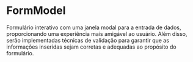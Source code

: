 # FormModel
Formulário interativo com uma janela modal para a entrada de dados, proporcionando uma experiência mais amigável ao usuário. Além disso, serão implementadas técnicas de validação para garantir que as informações inseridas sejam corretas e adequadas ao propósito do formulário.
